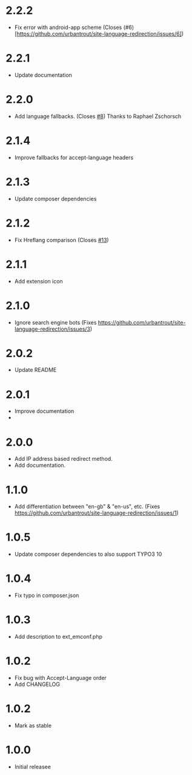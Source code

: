 # 2.2.2

- Fix error with android-app scheme (Closes (#6)[https://github.com/urbantrout/site-language-redirection/issues/6])

# 2.2.1

- Update documentation

# 2.2.0

- Add language fallbacks. (Closes [#8](https://github.com/urbantrout/site-language-redirection/issues/8)) Thanks to Raphael Zschorsch

# 2.1.4

- Improve fallbacks for accept-language headers

# 2.1.3

- Update composer dependencies

# 2.1.2

- Fix Hreflang comparison (Closes [#13](https://github.com/urbantrout/site-language-redirection/issues/13))

# 2.1.1

- Add extension icon

# 2.1.0

- Ignore search engine bots (Fixes https://github.com/urbantrout/site-language-redirection/issues/3)

# 2.0.2

- Update README

# 2.0.1

- Improve documentation
- 
# 2.0.0

- Add IP address based redirect method.
- Add documentation.

# 1.1.0

- Add differentiation between "en-gb" & "en-us", etc. (Fixes https://github.com/urbantrout/site-language-redirection/issues/1)

# 1.0.5

- Update composer dependencies to also support TYPO3 10

# 1.0.4

- Fix typo in composer.json

# 1.0.3

- Add description to ext_emconf.php

# 1.0.2

- Fix bug with Accept-Language order
- Add CHANGELOG

# 1.0.2

- Mark as stable

# 1.0.0

- Initial releasee
